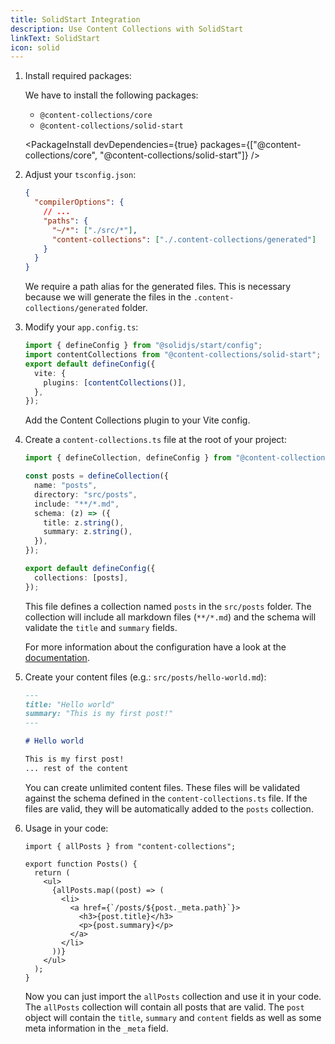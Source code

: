 ```yaml
---
title: SolidStart Integration
description: Use Content Collections with SolidStart
linkText: SolidStart
icon: solid
---
```


1. Install required packages:

   We have to install the following packages:

   - `@content-collections/core`
   - `@content-collections/solid-start`

   <PackageInstall devDependencies={true} packages={["@content-collections/core", "@content-collections/solid-start"]} />

1. Adjust your `tsconfig.json`:

   ```json
   {
     "compilerOptions": {
       // ...
       "paths": {
         "~/*": ["./src/*"],
         "content-collections": ["./.content-collections/generated"]
       }
     }
   }
   ```

   We require a path alias for the generated files.
   This is necessary because we will generate the files in the `.content-collections/generated` folder.

1. Modify your `app.config.ts`:

   ```ts
   import { defineConfig } from "@solidjs/start/config";
   import contentCollections from "@content-collections/solid-start";
   export default defineConfig({
     vite: {
       plugins: [contentCollections()],
     },
   });
   ```

   Add the Content Collections plugin to your Vite config.

1. Create a `content-collections.ts` file at the root of your project:

   ```ts
   import { defineCollection, defineConfig } from "@content-collections/core";

   const posts = defineCollection({
     name: "posts",
     directory: "src/posts",
     include: "**/*.md",
     schema: (z) => ({
       title: z.string(),
       summary: z.string(),
     }),
   });

   export default defineConfig({
     collections: [posts],
   });
   ```

   This file defines a collection named `posts` in the `src/posts` folder.
   The collection will include all markdown files (`**/*.md`) and the schema will validate the `title` and `summary` fields.

   For more information about the configuration have a look at the [documentation](/docs/main/configuration).

1. Create your content files (e.g.: `src/posts/hello-world.md`):

   ```md
   ---
   title: "Hello world"
   summary: "This is my first post!"
   ---

   # Hello world

   This is my first post!
   ... rest of the content
   ```

   You can create unlimited content files.
   These files will be validated against the schema defined in the `content-collections.ts` file.
   If the files are valid, they will be automatically added to the `posts` collection.

1. Usage in your code:

   ```tsx
   import { allPosts } from "content-collections";

   export function Posts() {
     return (
       <ul>
         {allPosts.map((post) => (
           <li>
             <a href={`/posts/${post._meta.path}`}>
               <h3>{post.title}</h3>
               <p>{post.summary}</p>
             </a>
           </li>
         ))}
       </ul>
     );
   }
   ```

   Now you can just import the `allPosts` collection and use it in your code.
   The `allPosts` collection will contain all posts that are valid.
   The `post` object will contain the `title`, `summary` and `content` fields as well as some meta information in the `_meta` field.
